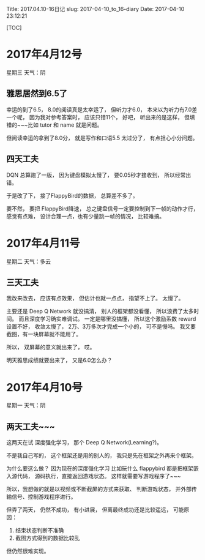 Title: 2017.04.10-16日记
slug: 2017-04-10_to_16-diary
Date: 2017-04-10 23:12:21   

[TOC]

# 2017年4月12号

星期三 天气：阴

## 雅思居然到6.5了

幸运的到了6.5， 8.0的阅读真是太幸运了， 但听力才6.0， 本来以为听力有7.0差一个呢， 因为我对参考答案时， 应该只错11个， 好吧， 听出来的是这样， 但填错的~~~比如 tutor 和 name 就是问题。

但阅读幸运的拿到了8.0分， 就是写作和口语5.5 太过分了， 有点担心小分问题。

## 四天工夫

DQN 总算跑了一版， 因为键盘模拟太慢了， 要0.05秒才接收到， 所以经常出错。

于是改了下， 接了FlappyBird的数据， 总算差不多了。

要不然， 要把 FlappyBird降速， 总之键盘信号一定要控制到下一帧的动作才行， 感觉有点难， 设计合理一点，也有少量跳一帧的情况， 比较难搞。

# 2017年4月11号

星期二 天气：多云

## 三天工夫

我改来改去， 应该有点效果， 但估计也就一点点， 指望不上了。 太慢了。

主要还是 Deep Q Network 就没搞清， 别人的框架都没看懂， 所以浪费了太多时间。 而且深度学习确实难调试。 一定是哪里没搞懂， 所以这个激励系数 reward设置不好， 收敛太慢了， 2万、3万多次才完成一个小的， 可不是慢吗。 我又要截图，有一块屏幕就不能用了。

所以， 双屏幕的意义就出来了， 哎。

明天雅思成绩就要出来了， 又是6.0怎么办？

# 2017年4月10号

星期一 天气：阴

## 两天工夫~~~

这两天在试 深度强化学习， 那个 Deep Q Network(Learning?)。

不是我自己写的， 这个框架还是用的别人的， 我只是先在框架之外再来个框架。 

为什么要这么做？ 因为现在的深度强化学习 比如玩什么 flappybird 都是把框架嵌入源代码， 源码执行，直接返回游戏状态。 这样就需要写游戏程序了~~~

所以，我想做的就是以视频或不断截屏的方式来获取、 判断游戏状态， 并外部传输信号、控制游戏程序进行。

但弄了两天， 仍然不成功， 有小进展， 但离最终成功还是比较遥远， 可能原因：

1. 结束状态判断不准确
2. 截图方式得到的数据比较乱

但仍然很难实现。